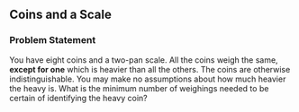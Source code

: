 ## Coins and a Scale

### Problem Statement

You have eight coins and a two-pan scale. All the coins weigh the same, **except for one** which is heavier than all the others. The coins are otherwise indistinguishable. You may make no assumptions about how much heavier the heavy is. What is the minimum number of weighings needed to be certain of identifying the heavy coin?
